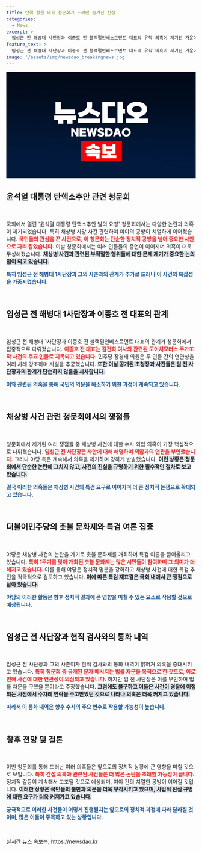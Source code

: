 ```yaml
---
title: 탄핵 청원 의혹 청문회가 드러낸 숨겨진 진실
categories:
  - News
excerpt: >
  임성근 전 해병대 사단장과 이종호 전 블랙펄인베스트먼트 대표의 유착 의혹이 제기된 가운데, 국회 청문회에서 두 사람의 관계가 다시 부각되며 의혹이 증폭되고 있다. 민주당은 채상병 사건 특검을 위한 여론을 끌어올리고 있으며, 시민들과 함께 촛불문화제를 개최했다.
feature_text: >
  임성근 전 해병대 사단장과 이종호 전 블랙펄인베스트먼트 대표의 유착 의혹이 제기된 가운데, 국회 청문회에서 두 사람의 관계가 다시 부각되며 의혹이 증폭되고 있다. 민주당은 채상병 사건 특검을 위한 여론을 끌어올리고 있으며, 시민들과 함께 촛불문화제를 개최했다.
image: '/assets/img/newsdao_breakingnews.jpg'
---
```


<p><img src="/assets/img/newsdao_breakingnews.jpg" alt="koreaapp 속보" /></p>

<h2 data-ke-size="size26">윤석열 대통령 탄핵소추안 관련 청문회</h2>

<p data-ke-size="size16">&nbsp;</p>

<p>국회에서 열린 '윤석열 대통령 탄핵소추안 발의 요청' 청문회에서는 다양한 논란과 의혹이 제기되었습니다. 특히 채상병 사망 사건 관련하여 여야의 공방이 치열하게 이어졌습니다. <b><span style="color: #ee2323;">국민들의 관심을 끈 사건으로, 이 청문회는 단순한 정치적 공방을 넘어 중요한 사안으로 자리 잡았습니다.</span></b> 이날 청문회에서는 여러 인물들의 증언이 이어지며 의혹이 더욱 무성해졌습니다. <b><span style="background-color: #21538527;">채상병 사건과 관련된 부적절한 행위들에 대한 문제 제기가 중요한 논의점이 되고 있습니다.</span></b> </p>

<p><b><span style="color: #1a5490;">특히 임성근 전 해병대 1사단장과 그의 사촌과의 관계가 추가로 드러나 이 사건의 복잡성을 가중시켰습니다.</span></b></p>

<p data-ke-size="size16">&nbsp;</p>

<h2 data-ke-size="size26">임성근 전 해병대 1사단장과 이종호 전 대표의 관계</h2>

<p data-ke-size="size16">&nbsp;</p>

<p>임성근 전 해병대 1사단장과 이종호 전 블랙펄인베스트먼트 대표의 관계가 청문회에서 집중적으로 다뤄졌습니다. <b><span style="color: #ee2323;">이종호 전 대표는 김건희 여사와 관련된 도이치모터스 주가조작 사건의 주요 인물로 지목되고 있습니다.</span></b> 민주당 장경태 의원은 두 인물 간의 연관성을 여러 차례 강조하며 사실을 추궁했습니다. <b><span style="background-color: #21538527;">또한 이날 공개된 초청장과 사진들은 임 전 사단장과의 관계가 단순하지 않음을 시사합니다.</span></b> </p>

<p><b><span style="color: #1a5490;">이와 관련된 의혹을 통해 국민의 의문을 해소하기 위한 과정이 계속되고 있습니다.</span></b></p>

<p data-ke-size="size16">&nbsp;</p>

<h2 data-ke-size="size26">채상병 사건 관련 청문회에서의 쟁점들</h2>

<p data-ke-size="size16">&nbsp;</p>

<p>청문회에서 제기된 여러 쟁점들 중 채상병 사건에 대한 수사 외압 의혹이 가장 핵심적으로 다뤄졌습니다. <b><span style="color: #ee2323;">임성근 전 사단장은 사안에 대해 해명하며 외압과의 연관을 부인했습니다.</span></b> 그러나 야당 측은 계속해서 의혹을 제기하며 강하게 반발했습니다. <b><span style="background-color: #21538527;">이런 상황은 청문회에서 단순한 논란에 그치지 않고, 사건의 진실을 규명하기 위한 필수적인 절차로 보고 있습니다.</span></b> </p>

<p><b><span style="color: #1a5490;">결국 이러한 의혹들은 채상병 사건의 특검 요구로 이어지며 더 큰 정치적 논쟁으로 확대되고 있습니다.</span></b></p>

<p data-ke-size="size16">&nbsp;</p>

<h2 data-ke-size="size26">더불어민주당의 촛불 문화제와 특검 여론 집중</h2>

<p data-ke-size="size16">&nbsp;</p>

<p>야당은 채상병 사건의 논란을 계기로 촛불 문화제를 개최하며 특검 여론을 끌어올리고 있습니다. <b><span style="color: #ee2323;">특히 1주기를 맞아 개최된 촛불 문화제는 많은 시민들이 참여하며 그 의미가 더해지고 있습니다.</span></b> 이를 통해 야당은 정치적 명분을 강화하고 채상병 사건에 대한 특검 추진을 적극적으로 검토하고 있습니다. <b><span style="background-color: #21538527;">이에 따른 특검 재표결은 국회 내에서 큰 쟁점으로 남아 있습니다.</span></b> </p>

<p><b><span style="color: #1a5490;">야당의 이러한 활동은 향후 정치적 결과에 큰 영향을 미칠 수 있는 요소로 작용할 것으로 예상됩니다.</span></b></p>

<p data-ke-size="size16">&nbsp;</p>

<h2 data-ke-size="size26">임성근 전 사단장과 현직 검사와의 통화 내역</h2>

<p data-ke-size="size16">&nbsp;</p>

<p>임성근 전 사단장과 그의 사촌이자 현직 검사와의 통화 내역이 밝혀져 의혹을 증대시키고 있습니다. <b><span style="color: #ee2323;">특히 청문회 중 공개된 문자 메시지는 법률 자문을 목적으로 한 것으로, 이로 인해 사건에 대한 연관성이 의심되고 있습니다.</span></b> 하지만 임 전 사단장은 이를 부인하며 법률 자문을 구했을 뿐이라고 주장했습니다. <b><span style="background-color: #21538527;">그럼에도 불구하고 이들은 사건이 경찰에 이첩되는 시점에서 수차례 연락을 주고받았던 것으로 나타나 의혹은 더욱 커지고 있습니다.</span></b> </p>

<p><b><span style="color: #1a5490;">따라서 이 통화 내역은 향후 수사의 주요 변수로 작용할 가능성이 높습니다.</span></b></p>

<p data-ke-size="size16">&nbsp;</p>

<h2 data-ke-size="size26">향후 전망 및 결론</h2>

<p data-ke-size="size16">&nbsp;</p>

<p>이번 청문회를 통해 드러난 여러 의혹들은 앞으로의 정치적 상황에 큰 영향을 미칠 것으로 보입니다. <b><span style="color: #ee2323;">특히 간섭 의혹과 관련된 사건들은 더 많은 논란을 초래할 가능성이 큽니다.</span></b> 정치적 갈등이 계속해서 고조될 것으로 예상되며, 여야 간의 치열한 공방이 이어질 것입니다. <b><span style="background-color: #21538527;">이러한 상황은 국민들의 불만과 의문을 더욱 부각시키고 있으며, 사법적 진실 규명에 대한 요구가 더욱 커져가고 있습니다.</span></b> </p>

<p><b><span style="color: #1a5490;">궁극적으로 이러한 사건들이 어떻게 진행될지는 앞으로의 정치적 과정에 따라 달라질 것이며, 많은 이들이 주목하고 있는 상황입니다.</span></b></p>

<p data-ke-size="size16">&nbsp;</p>
실시간 뉴스 속보는, <a href="https://newsdao.kr" rel="dofollow">https://newsdao.kr</a>


